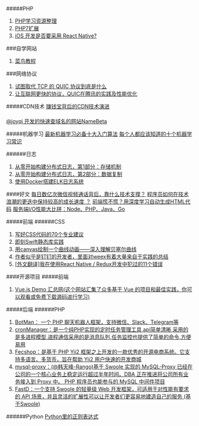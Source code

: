 #####PHP
1. [PHP学习资源整理](https://zhuanlan.zhihu.com/p/24035779)
2. [PHP7扩展](http://www.bo56.com/php7%E6%89%A9%E5%B1%95/)
3. [iOS 开发是否要采用 React Native?](https://www.jianshu.com/p/17cfac53578a)

###自学网站
1. [菜鸟教程](http://www.runoob.com/)

###网络协议
1. [试图取代 TCP 的 QUIC 协议到底是什么](http://fullstack.blog/2017/04/03/%E8%AF%95%E5%9B%BE%E5%8F%96%E4%BB%A3%20TCP%20%E7%9A%84%20QUIC%20%E5%8D%8F%E8%AE%AE%E5%88%B0%E5%BA%95%E6%98%AF%E4%BB%80%E4%B9%88/)
2. [让互联网更快的协议，QUIC在腾讯的实践及性能优化](https://mp.weixin.qq.com/s/_RAXrlGPeN_3D6dhJFf6Qg)


#####CDN技术
[赚钱宝背后的CDN技术演进](https://mp.weixin.qq.com/s/bYN4crCzO2Vx8XjzjsDJBg)


####
[@joyqi 开发的快速查域名的网站NameBeta](https://namebeta.com/)

#####机器学习
[最新机器学习必备十大入门算法](https://mp.weixin.qq.com/s/b12ZENgMmmTpqRtEF3XTRQ)
[每个人都应该知道的十个机器学习常识](http://www.techug.com/post/machine-learning-tips.html)

######日志
1. [从零开始构建分布式日志，第1部分：存储机制](https://bravenewgeek.com/building-a-distributed-log-from-scratch-part-1-storage-mechanics/)
2. [从零开始构建分布式日志，第2部分：数据复制](https://bravenewgeek.com/building-a-distributed-log-from-scratch-part-2-data-replication/)
3. [使用Docker搭建ELK日志系统](https://zhuanlan.zhihu.com/p/32559371)


####好文
[每日数亿次微信视频通话背后，靠什么技术支撑？](https://mp.weixin.qq.com/s?__biz=MzA3ODg4MDk0Ng==&mid=2651114097&idx=1&sn=39f0fd5db8a20899bfb4794609a603d2)
[程序员如何在技术浪潮的更迭中保持较高的成长速度 ？](https://github.com/halfrost/Halfrost-Field/blob/master/contents/TimeElapse/2017.md)
[前端慌不慌？用深度学习自动生成HTML代码](https://mp.weixin.qq.com/s/4b4TPkIRPJ3VBkCOA6kbxw)
[服务端I/O性能大比拼：Node、PHP、Java、Go](http://blog.csdn.net/dev_csdn/article/details/78864095#0-tsina-1-47364-397232819ff9a47a7b7e80a40613cfe1)

#####前端
######CSS
1. [写好CSS代码的70个专业建议](http://caibaojian.com/70-expert-ideas-for-better-css-coding.html)
1. [即刻Swift静态库实践](https://zhuanlan.zhihu.com/p/32178522?group_id=926848741735350272)
2. [用canvas绘制一个曲线动画——深入理解贝塞尔曲线](https://github.com/hujiulong/blog/issues/1)
3. [作者似乎是钉钉的开发者，里面对weex有着大量来自于实践的总结](https://www.jianshu.com/p/740431068ff5)
4. [[外文翻译]我在使用React Native / Redux开发中犯过的11个错误](http://www.techug.com/post/11-mistakes-ive-made-during-react-native-redux-app-development-8544e2be9a9.html)


####开源项目
#####前端
1. [Vue.js Demo 汇总网(这个网站汇集了众多基于 Vue 的项目和最佳实践，你可以观看或免费下载源码进行学习)](https://vuejsexamples.com/)

#####后端
######PHP
1. [BotMan： 一个 PHP 聊天机器人框架，支持微信、Slack、Telegram等](https://github.com/botman/botman)
2. [cronManager：是一个纯PHP实现的定时任务管理工具,api简单清晰,采用的是多进程模型,进程通信采用的是消息队列,任务监控也提供了简单的命令,方便易用](https://gitee.com/jianglibin/cron-manager)
3. [Fecshop：是基于 PHP Yii2 框架之上开发的一款优秀的开源电商系统。它支持多语言、多货币，旨在帮助 Yii2 用户快速的开发商城](https://github.com/fecshop/yii2_fecshop)
4. [mysql-proxy：(@韩天峰-Rango)基于 Swoole 实现的 MySQL-Proxy 已经在公司的一个核心业务上稳定运行超过半年时间。DBA 正在推进将公司所有业务接入到 Proxy 中。
PHP 程序员也能参与的 MySQL 中间件项目](https://github.com/swoole/mysql-proxy)
5. [FastD：一个支持 Swoole 的轻量级 Web 开发框架，可适用于对性能有要求的 API 场景，并且灵活的扩展性可以让开发者们更容易地建造自己的服务 (基于Swoole)](https://github.com/fastdlabs/fastD)

######Python
[Python里的正则表达式](https://zhuanlan.zhihu.com/p/32392545)
